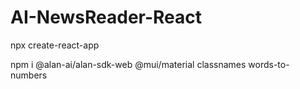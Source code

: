 # AI-NewsReader-React

npx create-react-app

npm i @alan-ai/alan-sdk-web @mui/material classnames words-to-numbers